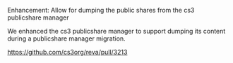 Enhancement: Allow for dumping the public shares from the cs3 publicshare manager

We enhanced the cs3 publicshare manager to support dumping its content during a publicshare manager migration.

https://github.com/cs3org/reva/pull/3213
